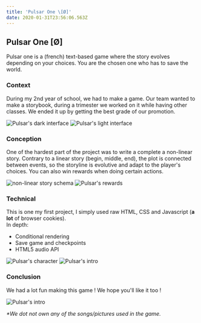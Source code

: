 ```yaml
---
title: 'Pulsar One \[Ø]'
date: 2020-01-31T23:56:06.563Z
---
```

<h2>Pulsar One [Ø]</h2>

  <p>Pulsar one is a (french) text-based game where the story evolves depending on your choices. You are the chosen one who has to save the world.</p>

<h3>Context</h3>

  <p>During my 2nd year of school, we had to make a game. Our team wanted to make a storybook, during a trimester we worked on it while having other classes. We ended it up by getting the best grade of our promotion.</p>

  <img src="src/media/img/post-img/pulsar/1.jpg" alt="Pulsar's dark interface">
  <img src="src/media/img/post-img/pulsar/2.jpg" alt="Pulsar's light interface">

<h3>Conception</h3>

  <p>One of the hardest part of the project was to write a complete a non-linear story. Contrary to a linear story (begin, middle, end), the plot is connected between events, so the storyline is evolutive and adapt to the player's choices. You can also win rewards when doing certain actions.</p>

  <img src="src/media/img/post-img/pulsar/3.jpg" alt="non-linear story schema">
  <img src="src/media/img/post-img/pulsar/6.jpg" alt="Pulsar's rewards">

<h3>Technical</h3>

  <p>This is one my first project, I simply used raw HTML, CSS and Javascript (<b>a lot</b> of browser cookies).
  <br>
  In depth:</p>
  <ul>
    <li>Conditional rendering</li>
    <li>Save game and checkpoints</li>
    <li>HTML5 audio API</li>
  </ul>

  <img src="src/media/img/post-img/pulsar/4.jpg" alt="Pulsar's character">
  <img src="src/media/img/post-img/pulsar/5.jpg" alt="Pulsar's intro">


<h3>Conclusion</h3>
  <p>We had a lot fun making this game ! We hope you'll like it too !</p>

  <img src="src/media/img/post-img/pulsar/7.jpg" alt="Pulsar's intro">

  <p><i>*We dot not own any of the songs/pictures used in the game.</i></p>


